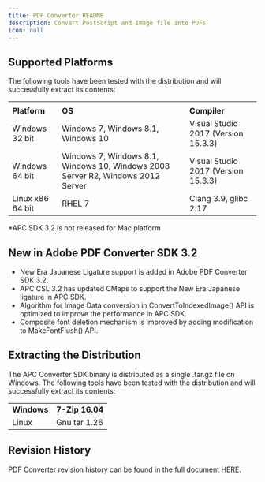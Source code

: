 ```yaml
---
title: PDF Converter README
description: Convert PostScript and Image file into PDFs
icon: null
---
```


## Supported Platforms

The following tools have been tested with the distribution and will successfully extract its contents:

|                  |                                                                                 |                                     |
| ---------------- | ------------------------------------------------------------------------------- | ----------------------------------- |
|                  |                                                                                 |                                     |
| **Platform**     | **OS**                                                                          | **Compiler**                        |
| Windows 32 bit   | Windows 7, Windows 8.1, Windows 10                                              | Visual Studio 2017 (Version 15.3.3) |
| Windows 64 bit   | Windows 7, Windows 8.1, Windows 10, Windows 2008 Server R2, Windows 2012 Server | Visual Studio 2017 (Version 15.3.3) |
| Linux x86 64 bit | RHEL 7                                                                          | Clang 3.9, glibc 2.17               |

\*APC SDK 3.2 is not released for Mac platform

## New in Adobe PDF Converter SDK 3.2

- New Era Japanese Ligature support is added in Adobe PDF Converter SDK 3.2.
- APC CSL 3.2 has updated CMaps to support the New Era Japanese ligature in APC SDK.
- Algorithm for Image Data conversion in ConvertToIndexedImage() API is optimized to improve the performance in APC SDK.
- Composite font deletion mechanism is improved by adding modification to MakeFontFlush() API.

## Extracting the Distribution

The APC Converter SDK binary is distributed as a single .tar.gz file on Windows. The following tools have been tested with the distribution and will successfully extract its contents:

|             |                 |
| ----------- | --------------- |
| **Windows** | **7-Zip 16.04** |
| Linux       | Gnu tar 1.26    |

## Revision History

PDF Converter revision history can be found in the full document [HERE](https://github.com/datalogics/datalogics.github.io/blob/c600730629950fc9714bcda9ce7fafc31b8eaac4/PDFConverter/ReadMe.pdf).
